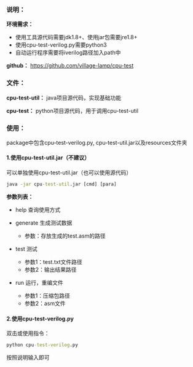 ### 说明：

**环境需求：**

+ 使用工具源代码需要jdk1.8+、使用jar包需要jre1.8+
+ 使用cpu-test-verilog.py需要python3
+ 自动运行程序需要将iverilog路径加入path中

**github：** https://github.com/village-lamp/cpu-test

### 文件：

**cpu-test-util：** java项目源代码，实现基础功能

**cpu-test：** python项目源代码，用于调用cpu-test-util

### 使用：

package中包含cpu-test-verilog.py, cpu-test-util.jar以及resources文件夹

#### 1.使用cpu-test-util.jar（不建议）

可以单独使用cpu-test-util.jar（也可以使用源代码）

```cmd
java -jar cpu-test-util.jar [cmd] [para]
```

**参数列表：**

+ help 查询使用方式

+ generate 生成测试数据
  + 参数：存放生成的test.asm的路径
+ test 测试
  + 参数1：test.txt文件路径
  + 参数2：输出结果路径
+ run 运行，重编文件
  + 参数1：压缩包路径
  + 参数2：asm文件

#### 2.使用cpu-test-verilog.py

双击或使用指令：

```cmd
python cpu-test-verilog.py
```

按照说明输入即可

